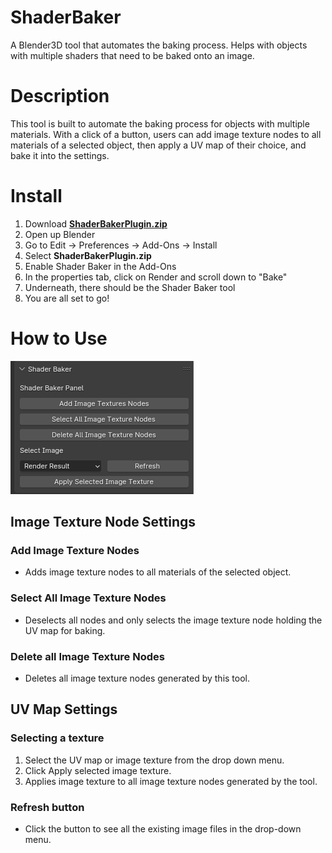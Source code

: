 # ShaderBaker
A Blender3D tool that automates the baking process. Helps with objects with multiple shaders that need to be baked onto an image.

# Description
This tool is built to automate the baking process for objects with multiple materials. With a click of a button, users can add image texture nodes to all materials of a selected object, then apply a UV map of their choice, and bake it into the settings.

# Install
1. Download [**ShaderBakerPlugin.zip**](https://github.com/LaurenceTimothyMGarcia/ShaderBaker/blob/main/ShaderBakerPlugin.zip)
2. Open up Blender
3. Go to Edit -> Preferences -> Add-Ons -> Install
4. Select **ShaderBakerPlugin.zip**
5. Enable Shader Baker in the Add-Ons
6. In the properties tab, click on Render and scroll down to "Bake"
7. Underneath, there should be the Shader Baker tool
8. You are all set to go!

# How to Use
![Shader Baker Tool](Images/ShaderBaker_Setup.png)
## Image Texture Node Settings
### Add Image Texture Nodes
* Adds image texture nodes to all materials of the selected object.

### Select All Image Texture Nodes
* Deselects all nodes and only selects the image texture node holding the UV map for baking.

### Delete all Image Texture Nodes
* Deletes all image texture nodes generated by this tool.

## UV Map Settings
### Selecting a texture
1. Select the UV map or image texture from the drop down menu.
2. Click Apply selected image texture.
3. Applies image texture to all image texture nodes generated by the tool.

### Refresh button
* Click the button to see all the existing image files in the drop-down menu.
